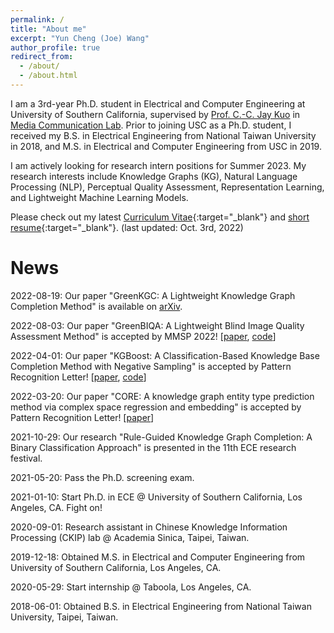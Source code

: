 ```yaml
---
permalink: /
title: "About me"
excerpt: "Yun Cheng (Joe) Wang"
author_profile: true
redirect_from: 
  - /about/
  - /about.html
---
```



I am a 3rd-year Ph.D. student in Electrical and Computer Engineering
at University of Southern California, supervised by 
[Prof. C.-C. Jay Kuo](https://viterbi.usc.edu/directory/faculty/Kuo/Chung-Chieh)
in [Media Communication Lab](https://mcl.usc.edu/). 
Prior to joining USC as a Ph.D. student, I received my B.S. in 
Electrical Engineering from National Taiwan University in 2018, 
and M.S. in Electrical and Computer Engineering from USC in 2019.

I am actively looking for research intern positions for Summer 2023.
My research interests include 
Knowledge Graphs (KG), Natural Language Processing (NLP), 
Perceptual Quality Assessment, Representation Learning, and 
Lightweight Machine Learning Models.

Please check out my latest [Curriculum Vitae](../files/__Academic_CV__221003.pdf){:target="_blank"}
and [short resume](../files/__Short_Resume__221003.pdf){:target="_blank"}.
(last updated: Oct. 3rd, 2022)

# News
2022-08-19: Our paper "GreenKGC: A Lightweight Knowledge 
Graph Completion Method" is available on [arXiv](https://arxiv.org/abs/2208.09137).

2022-08-03: Our paper "GreenBIQA: A Lightweight Blind Image
Quality Assessment Method" is accepted by MMSP 2022! [[paper](https://arxiv.org/abs/2206.14400),
[code](https://github.com/zhanxuanm/GreenBIQA)]

[//]: # (2022-07-12: Our paper "CompoundE: Knowledge Graph Embedding with )
[//]: # (Translation, Rotation and Scaling Compound Operations" )
[//]: # (is available on [arXiv]&#40;https://arxiv.org/abs/2207.05324&#41;.)

2022-04-01: Our paper "KGBoost: A Classification-Based Knowledge Base
Completion Method with Negative Sampling" is accepted by 
Pattern Recognition Letter! [[paper](https://www.sciencedirect.com/science/article/pii/S0167865522000939),
[code](https://github.com/yunchengwang/KGBoost-KGC)]

2022-03-20: Our paper "CORE: A knowledge graph entity type prediction
method via complex space regression and embedding" is accepted by 
Pattern Recognition Letter! [[paper](https://www.sciencedirect.com/science/article/pii/S0167865522000897)]

2021-10-29: Our research "Rule-Guided Knowledge Graph Completion: A Binary Classification Approach"
is presented in the 11th ECE research festival.

2021-05-20: Pass the Ph.D. screening exam.

2021-01-10: Start Ph.D. in ECE @ University of Southern California,
Los Angeles, CA. Fight on!

2020-09-01: Research assistant in Chinese Knowledge Information
Processing (CKIP) lab @ Academia Sinica, 
Taipei, Taiwan.

[//]: # (2020-03-01: Defect engineer @ TSMC, Hsinchu, Taiwan.)

2019-12-18: Obtained M.S. in Electrical and Computer Engineering from 
University of Southern California, Los Angeles, CA. 

2020-05-29: Start internship @ Taboola, Los Angeles, CA.

2018-06-01: Obtained B.S. in Electrical Engineering from National Taiwan University, 
Taipei, Taiwan.
